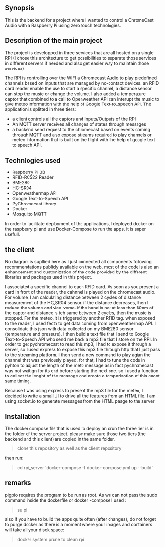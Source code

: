 ## Synopsis

This is the backend for a project where I wanted to control a ChromeCast Audio with a Raspberry Pi using zero touch technologies.

## Description of the main project

The project is developped in three services that are all hosted on a single RPI (I chose this architecture to get possibilities to separate those services in different servers if needed and also get easier way to maintain those services)

The RPI is controlling over the WIFI a Chromecast Audio to play predefined channels based on inputs that are managed by no-contact devices. an RFID card reader enable the use to start a specific channel, a distance sensor can stop the music or change the volume. 
I also added a temperature captor that combined to a call to Openweather API can interupt the music to give meteo information with the help of Google Text-to_speech API.
The application is splitted in three tiers:
* a client controls all the captors and Inputs/Outputs of the RPI
* An MQTT server receives all changes of states through messages
* a backend send request to the chromecast based on events coming through MQTT and also expose streams required to play channels or meteo information that is built on the flight with the help of google text to speech API.

## Technlogies used

* Raspberry Pi 3B
* RFID-RC522 Reader
* BME280
* HC-SR04
* Openweathermap API
* Google Text-to-Speech API
* PyChromecast library
* Docker
* Mosquitto MQTT

In order to facilitate deployment of the applications, I deployed docker on the raspberry pi and use Docker-Compose to run the apps. it is super usefull.

## the client
No diagram is supllied here as I just connected all components following recommendations publicly available on the web.
most of the code is also an enhancement and customization of the code provided by the different libraries and packages used in this project.

I associated a specific channel to each RFID card. As soon as you present a card in front of the reader, the cahnnel is played on the chromecast audio.
For volume, I am calculating distance between 2 cycles of distance measurement of the HC_SR04 sensor. if the distance decreases, then I reduce the volume and vice-versa. if the hand is not at less than 80cm of the captor and distance is teh same between 2 cycles, then the music is stopped.
For the meteo, it is triggered by another RFID tag. when exposed to the reader, I used fecth to get data coming from openweathermap API. I consolidate this json with data collected on my BME280 sensor (temperature and pressure).  I then build a text file that I send to Google Text-to-Speech API who send me back a mp3 file that I store on the RPI. In order to get pychromecast to read this mp3, I had to expose it through a server, so I used express to expose this mp3 file through http that I just pass to the streaming platform.  I then send a new command to play agian the channel that was previously played. for that, I had to tune the code in pyhton to adjust the length of the meto message as in fact pychromecast was not waitign for its end before starting the next one. so i used a function to collect the lenght of the message and create a temporisation of this exact same timing. 

Because I was using express to present the mp3 file for the meteo, I decided to write a small UI to drive all the features from an HTML file. I am using socket.io to generate messages from the HTML pasge to the server

## Installation

The docker compose file that is used to deploy an drun the three tier is in the folder of the server project. please make sure those two tiers (the backend and this client) are copied in the same folder. 
> clone this repository as well as the client repository

then run: 
> cd rpi_server
> 'docker-compose -f docker-compose.yml up --build'

## remarks
pigpio requires the program to be run as root. As we can not pass the sudo command inside the dockerfile or docker -compose I used :
> su pi

also if you have to build the apps quite often (after changes), do not forget to purge docker as there is a moment where your images and containers will take all your disck space:

> docker system prune to clean rpi